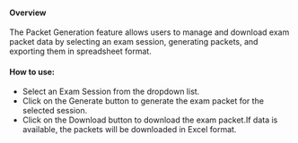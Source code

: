#### Overview
The Packet Generation feature allows users to manage and download exam packet data by selecting an exam session, generating  packets, and exporting them in spreadsheet format.
#### How to use:
* Select an Exam Session from the dropdown list.
* Click on the Generate button to generate the exam packet for the selected session.
* Click on the Download button to download the exam packet.If data is available, the packets will be downloaded in Excel format.
